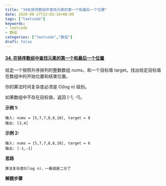 ```yaml
---
title: "34在排序数组中查找元素的第一个和最后一个位置"
date: 2020-08-27T23:03:34+08:00
tags: ["leetcode"]
keywords: 
- leetcode
- 数组
categories: ["leetcode","数组"]
draft: false
---
```


#### [34. 在排序数组中查找元素的第一个和最后一个位置](https://leetcode-cn.com/problems/find-first-and-last-position-of-element-in-sorted-array/)

给定一个按照升序排列的整数数组 nums，和一个目标值 target。找出给定目标值在数组中的开始位置和结束位置。

你的算法时间复杂度必须是 O(log n) 级别。

如果数组中不存在目标值，返回 [-1, -1]。

**示例 1:**

```
输入: nums = [5,7,7,8,8,10], target = 8
输出: [3,4]
```

**示例 2:**

```
输入: nums = [5,7,7,8,8,10], target = 6
输出: [-1,-1]
```



**思路**

```
算法复杂度O(log n)，一看就是二分了
```



**解题步骤**